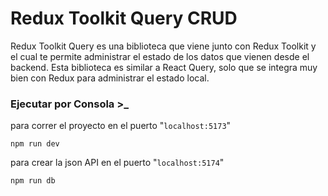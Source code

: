 # Redux Toolkit Query CRUD

Redux Toolkit Query es una biblioteca que viene junto con Redux Toolkit y el cual te permite administrar el estado de los datos que vienen desde el backend. Esta biblioteca es similar a React Query, solo que se integra muy bien con Redux para administrar el estado local.

### Ejecutar por Consola >_

para correr  el proyecto en el puerto "`localhost:5173`"
```
npm run dev
```

para crear la json API en el puerto "`localhost:5174`"

```
npm run db
```

